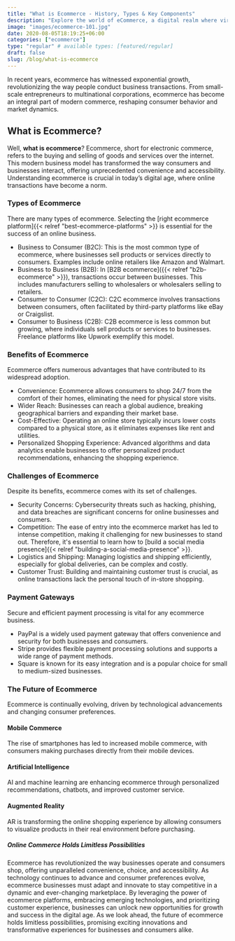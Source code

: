 ```yaml
---
title: "What is Ecommerce - History, Types & Key Components"
description: "Explore the world of eCommerce, a digital realm where virtual markets redefine commerce. Find digital storefronts & the dynamic landscape of modern business."
image: "images/ecommerce-101.jpg"
date: 2020-08-05T18:19:25+06:00
categories: ["ecommerce"]
type: "regular" # available types: [featured/regular]
draft: false
slug: /blog/what-is-ecommerce
---
```


In recent years, ecommerce has witnessed exponential growth, revolutionizing the way people conduct business transactions. From small-scale entrepreneurs to multinational corporations, ecommerce has become an integral part of modern commerce, reshaping consumer behavior and market dynamics.

## What is Ecommerce?

Well, **what is ecommerce**? Ecommerce, short for electronic commerce, refers to the buying and selling of goods and services over the internet. This modern business model has transformed the way consumers and businesses interact, offering unprecedented convenience and accessibility. Understanding ecommerce is crucial in today’s digital age, where online transactions have become a norm.

### Types of Ecommerce

There are many types of ecommerce. Selecting the [right ecommerce platform]{{< relref "best-ecommerce-platforms" >}} is essential for the success of an online business.

* Business to Consumer (B2C): This is the most common type of ecommerce, where businesses sell products or services directly to consumers. Examples include online retailers like Amazon and Walmart.
* Business to Business (B2B): In [B2B ecommerce]({{< relref "b2b-ecommerce" >}}), transactions occur between businesses. This includes manufacturers selling to wholesalers or wholesalers selling to retailers.
* Consumer to Consumer (C2C): C2C ecommerce involves transactions between consumers, often facilitated by third-party platforms like eBay or Craigslist.
* Consumer to Business (C2B): C2B ecommerce is less common but growing, where individuals sell products or services to businesses. Freelance platforms like Upwork exemplify this model.

### Benefits of Ecommerce

Ecommerce offers numerous advantages that have contributed to its widespread adoption.

* Convenience: Ecommerce allows consumers to shop 24/7 from the comfort of their homes, eliminating the need for physical store visits.
* Wider Reach: Businesses can reach a global audience, breaking geographical barriers and expanding their market base.
* Cost-Effective: Operating an online store typically incurs lower costs compared to a physical store, as it eliminates expenses like rent and utilities.
* Personalized Shopping Experience: Advanced algorithms and data analytics enable businesses to offer personalized product recommendations, enhancing the shopping experience.

### Challenges of Ecommerce

Despite its benefits, ecommerce comes with its set of challenges.

* Security Concerns: Cybersecurity threats such as hacking, phishing, and data breaches are significant concerns for online businesses and consumers.
* Competition: The ease of entry into the ecommerce market has led to intense competition, making it challenging for new businesses to stand out. Therefore, it's essential to learn how to [build a social media presence]{{< relref "building-a-social-media-presence" >}}.
* Logistics and Shipping: Managing logistics and shipping efficiently, especially for global deliveries, can be complex and costly.
* Customer Trust: Building and maintaining customer trust is crucial, as online transactions lack the personal touch of in-store shopping.

### Payment Gateways

Secure and efficient payment processing is vital for any ecommerce business.

* PayPal is a widely used payment gateway that offers convenience and security for both businesses and consumers.
* Stripe provides flexible payment processing solutions and supports a wide range of payment methods.
* Square is known for its easy integration and is a popular choice for small to medium-sized businesses.

### The Future of Ecommerce

Ecommerce is continually evolving, driven by technological advancements and changing consumer preferences.

#### Mobile Commerce

The rise of smartphones has led to increased mobile commerce, with consumers making purchases directly from their mobile devices.

#### Artificial Intelligence

AI and machine learning are enhancing ecommerce through personalized recommendations, chatbots, and improved customer service.

#### Augmented Reality

AR is transforming the online shopping experience by allowing consumers to visualize products in their real environment before purchasing.

##### Online Commerce Holds Limitless Possibilities

Ecommerce has revolutionized the way businesses operate and consumers shop, offering unparalleled convenience, choice, and accessibility. As technology continues to advance and consumer preferences evolve, ecommerce businesses must adapt and innovate to stay competitive in a dynamic and ever-changing marketplace. By leveraging the power of ecommerce platforms, embracing emerging technologies, and prioritizing customer experience, businesses can unlock new opportunities for growth and success in the digital age. As we look ahead, the future of ecommerce holds limitless possibilities, promising exciting innovations and transformative experiences for businesses and consumers alike.
